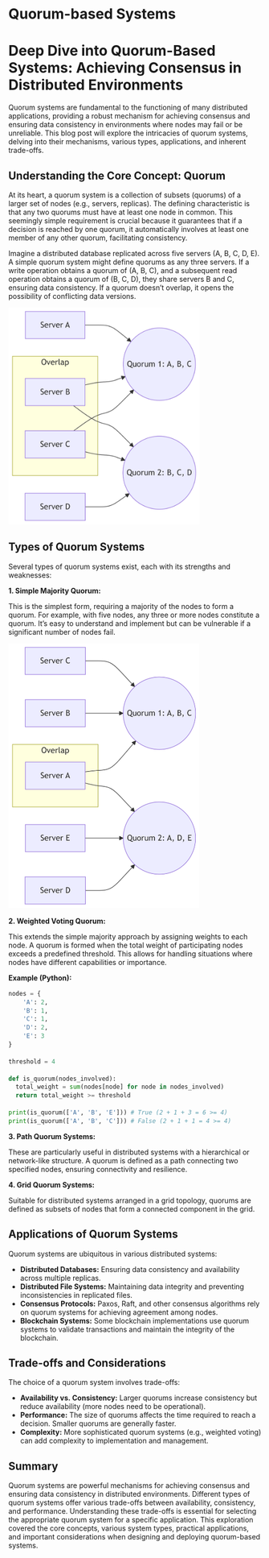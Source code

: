 # Quorum-based Systems


# Deep Dive into Quorum-Based Systems: Achieving Consensus in Distributed Environments

Quorum systems are fundamental to the functioning of many distributed
applications, providing a robust mechanism for achieving consensus and
ensuring data consistency in environments where nodes may fail or be
unreliable. This blog post will explore the intricacies of quorum
systems, delving into their mechanisms, various types, applications, and
inherent trade-offs.

## Understanding the Core Concept: Quorum

At its heart, a quorum system is a collection of subsets (quorums) of a
larger set of nodes (e.g., servers, replicas). The defining
characteristic is that any two quorums must have at least one node in
common. This seemingly simple requirement is crucial because it
guarantees that if a decision is reached by one quorum, it automatically
involves at least one member of any other quorum, facilitating
consistency.

Imagine a distributed database replicated across five servers (A, B, C,
D, E). A simple quorum system might define quorums as any three servers.
If a write operation obtains a quorum of (A, B, C), and a subsequent
read operation obtains a quorum of (B, C, D), they share servers B and
C, ensuring data consistency. If a quorum doesn’t overlap, it opens the
possibility of conflicting data versions.

<img src="index_files/figure-commonmark/mermaid-figure-1.png"
style="width:3.97in;height:4.49in" />

## Types of Quorum Systems

Several types of quorum systems exist, each with its strengths and
weaknesses:

**1. Simple Majority Quorum:**

This is the simplest form, requiring a majority of the nodes to form a
quorum. For example, with five nodes, any three or more nodes constitute
a quorum. It’s easy to understand and implement but can be vulnerable if
a significant number of nodes fail.

<img src="index_files/figure-commonmark/mermaid-figure-2.png"
style="width:3.96in;height:5.48in" />

**2. Weighted Voting Quorum:**

This extends the simple majority approach by assigning weights to each
node. A quorum is formed when the total weight of participating nodes
exceeds a predefined threshold. This allows for handling situations
where nodes have different capabilities or importance.

**Example (Python):**

``` python
nodes = {
    'A': 2,
    'B': 1,
    'C': 1,
    'D': 2,
    'E': 3
}

threshold = 4

def is_quorum(nodes_involved):
  total_weight = sum(nodes[node] for node in nodes_involved)
  return total_weight >= threshold

print(is_quorum(['A', 'B', 'E'])) # True (2 + 1 + 3 = 6 >= 4)
print(is_quorum(['A', 'B', 'C'])) # False (2 + 1 + 1 = 4 >= 4)
```

**3. Path Quorum Systems:**

These are particularly useful in distributed systems with a hierarchical
or network-like structure. A quorum is defined as a path connecting two
specified nodes, ensuring connectivity and resilience.

**4. Grid Quorum Systems:**

Suitable for distributed systems arranged in a grid topology, quorums
are defined as subsets of nodes that form a connected component in the
grid.

## Applications of Quorum Systems

Quorum systems are ubiquitous in various distributed systems:

- **Distributed Databases:** Ensuring data consistency and availability
  across multiple replicas.
- **Distributed File Systems:** Maintaining data integrity and
  preventing inconsistencies in replicated files.
- **Consensus Protocols:** Paxos, Raft, and other consensus algorithms
  rely on quorum systems for achieving agreement among nodes.
- **Blockchain Systems:** Some blockchain implementations use quorum
  systems to validate transactions and maintain the integrity of the
  blockchain.

## Trade-offs and Considerations

The choice of a quorum system involves trade-offs:

- **Availability vs. Consistency:** Larger quorums increase consistency
  but reduce availability (more nodes need to be operational).
- **Performance:** The size of quorums affects the time required to
  reach a decision. Smaller quorums are generally faster.
- **Complexity:** More sophisticated quorum systems (e.g., weighted
  voting) can add complexity to implementation and management.

## Summary

Quorum systems are powerful mechanisms for achieving consensus and
ensuring data consistency in distributed environments. Different types
of quorum systems offer various trade-offs between availability,
consistency, and performance. Understanding these trade-offs is
essential for selecting the appropriate quorum system for a specific
application. This exploration covered the core concepts, various system
types, practical applications, and important considerations when
designing and deploying quorum-based systems.

